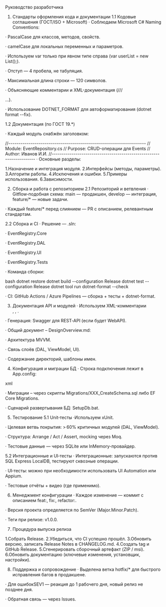 Руководство разработчика

1. Стандарты оформления кода и документации
1.1 Кодовые соглашения (ГОСТ/ISO + Microsoft)
· Соблюдаем Microsoft C# Naming Conventions:

· PascalCase для классов, методов, свойств.

· camelCase для локальных переменных и параметров.

· Используем var только при явном типе справа (var userList = new List<User>();).

· Отступ — 4 пробела, не табуляция.

· Максимальная длина строки — 120 символов.

· Объясняющие комментарии и XML-документация (/// <summary>...).

· Использование DOTNET_FORMAT для автоформатирования (dotnet format --fix).

1.2 Документация (по ГОСТ 19.*)

· Каждый модуль снабжён заголовком:

//---------------------------------------------------------------------
// Module: EventRepository.cs
// Purpose: CRUD-операции для Events
// Author:  Иванов И.И.
//---------------------------------------------------------------------
· Основные разделы:

1.Назначение и интеграция модуля.
2.Интерфейсы (методы, параметры).
3.Алгоритм работы.
4.Исключения и ошибки.
5.Примеры использования.
6.Зависимости.

2. Сборка и работа с репозиторием
2.1 Репозиторий и ветвления
· Gitflow‑подобная схема: main — продакшен, develop — интеграция, feature/* — новые задачи.

· Каждый feature/* перед слиянием — PR с описанием, релевантным стандартам.

2.2 Сборка и CI
· Решение — .sln:

· EventRegistry.Core

· EventRegistry.DAL

· EventRegistry.UI

· EventRegistry.Tests

· Команда сборки:

bash 
dotnet restore
dotnet build --configuration Release
dotnet test --configuration Release
dotnet tool run dotnet-format --check

· CI: GitHub Actions / Azure Pipelines — сборка + тесты + dotnet-format.

3. Документация API и модулей
· Используем XML-комментарии <summary>, <param>, <returns>.

· Генерация: Swagger для REST‑API (если будет WebAPI).

· Общий документ – DesignOverview.md:

· Архитектура MVVM.

· Связь слоёв (DAL, ViewModel, UI).

· Содержание директорий, шаблоны имен.

4. Конфигурация и миграции БД
· Строка подключения лежит в App.config:

xml

<connectionStrings>
  <add name="DefaultConnection" connectionString="Data Source=.;Initial Catalog=EventRegistry;Integrated Security=True"/>
</connectionStrings>

· Миграции – через скрипты Migrations/XXX_CreateSchema.sql либо EF Core Migrations.

· Сценарий развертывания БД: SetupDb.bat.

5. Тестирование
5.1 Unit‑тесты
·Используем xUnit.

· Целевая ветвь покрытия: > 60% критичных модулей (DAL, ViewModel).

· Структура: Arrange / Act / Assert, mocking через Moq.

· Тестовые данные — через SQLite или InMemory-провайдер.

5.2 Интеграционные и UI‑тесты
· Интеграционные: запускаются против SQL Express LocalDB, тестируют сквозные операции.

· UI‑тесты: можно при необходимости использовать UI Automation или Appium.

· Тестовые отчёты + видео (где применимо).

6. Менеджмент конфигурации
· Каждое изменение — коммит с описанием feat:, fix:, refactor:.

· Версия проекта определяется по SemVer (Major.Minor.Patch).

· Теги при релизе: v1.0.0.

7. Процедура выпуска релиза

1.Собрать Release.
2.Убедиться, что CI успешно прошёл.
3.Обновить версию, записать Release Notes в CHANGELOG.md.
4.Создать tag и GitHub Release.
5.Сгенерировать сборочный артефакт (ZIP / msi).
6.Обновить документацию (ключевые изменения, установщик, настройки).

8. Поддержка и сопровождение
· Выделена ветка hotfix/* для быстрого исправления багов в продакшене.

· Для ошибокSEV1 — реакция до 1 рабочего дня, новый релиз не позднее дня.

· Обратная связь — через Issues.

